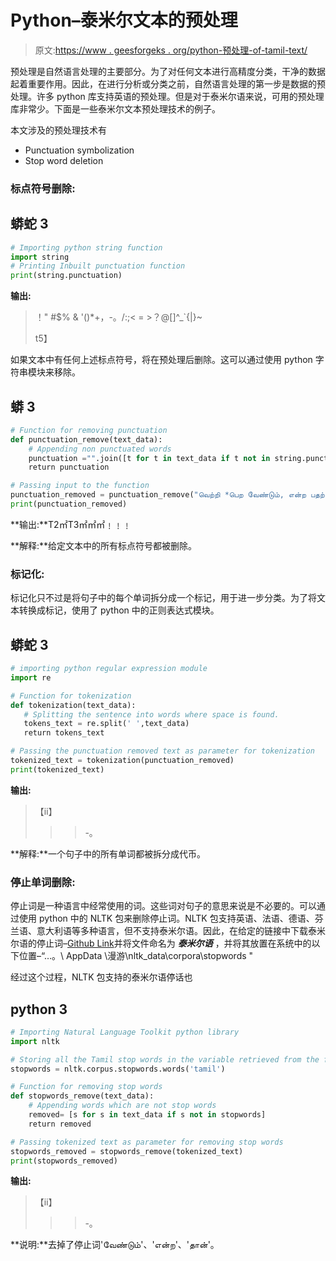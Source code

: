 # Python–泰米尔文本的预处理

> 原文:[https://www . geesforgeks . org/python-预处理-of-tamil-text/](https://www.geeksforgeeks.org/python-preprocessing-of-tamil-text/)

预处理是自然语言处理的主要部分。为了对任何文本进行高精度分类，干净的数据起着重要作用。因此，在进行分析或分类之前，自然语言处理的第一步是数据的预处理。许多 python 库支持英语的预处理。但是对于泰米尔语来说，可用的预处理库非常少。下面是一些泰米尔文本预处理技术的例子。

本文涉及的预处理技术有

*   Punctuation symbolization
*   Stop word deletion

### **标点符号删除:**

## 蟒蛇 3

```py
# Importing python string function
import string     
# Printing Inbuilt punctuation function
print(string.punctuation)   
```

**输出:**

> ！" #$% & '()*+，-。/:;< = >？@[\]^_`{|}~
> 
> t5】

如果文本中有任何上述标点符号，将在预处理后删除。这可以通过使用 python 字符串模块来移除。

## 蟒 3

```py
# Function for removing punctuation
def punctuation_remove(text_data): 
    # Appending non punctuated words
    punctuation ="".join([t for t in text_data if t not in string.punctuation])  
    return punctuation

# Passing input to the function
punctuation_removed = punctuation_remove("வெற்றி *பெற வேண்டும், என்ற பதற்றம் ^இல்லாமல் _இருப்பது தான் 'வெற்றி பெறுவதற்கான சிறந்த வழி.") 
print(punctuation_removed)
```

**输出:**T2㎡T3㎡㎡㎡﹗﹗﹗

**解释:**给定文本中的所有标点符号都被删除。

### **标记化:**

标记化只不过是将句子中的每个单词拆分成一个标记，用于进一步分类。为了将文本转换成标记，使用了 python 中的正则表达式模块。

## 蟒蛇 3

```py
# importing python regular expression module
import re    

# Function for tokenization
def tokenization(text_data):
   # Splitting the sentence into words where space is found.
   tokens_text = re.split(' ',text_data)      
   return tokens_text

# Passing the punctuation removed text as parameter for tokenization  
tokenized_text = tokenization(punctuation_removed)  
print(tokenized_text)
```

**输出:**

> 【ⅱ】
> 
> > > -。

**解释:**一个句子中的所有单词都被拆分成代币。

### **停止单词删除:**

停止词是一种语言中经常使用的词。这些词对句子的意思来说是不必要的。可以通过使用 python 中的 NLTK 包来删除停止词。NLTK 包支持英语、法语、德语、芬兰语、意大利语等多种语言，但不支持泰米尔语。因此，在给定的链接中下载泰米尔语的停止词–[Github Link](https://github.com/AshokR/TamilNLP/blob/master/tamilnlp/Resources/TamilStopWords.txt)并将文件命名为 ***泰米尔语*** ，并将其放置在系统中的以下位置–“…。\ AppData \漫游\nltk_data\corpora\stopwords "

经过这个过程，NLTK 包支持的泰米尔语停话也

## python 3

```py
# Importing Natural Language Toolkit python library
import nltk

# Storing all the Tamil stop words in the variable retrieved from the file ‘tamil’ 
stopwords = nltk.corpus.stopwords.words('tamil')  

# Function for removing stop words
def stopwords_remove(text_data):
    # Appending words which are not stop words  
    removed= [s for s in text_data if s not in stopwords]  
    return removed

# Passing tokenized text as parameter for removing stop words
stopwords_removed = stopwords_remove(tokenized_text) 
print(stopwords_removed)
```

**输出:**

> 【ⅱ】
> 
> > > -。

**说明:**去掉了停止词'வேண்டும்'、'என்ற'、'தான்'。